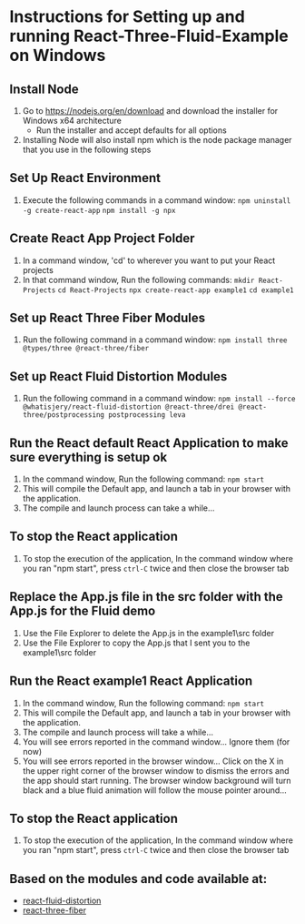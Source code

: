 # Instructions for Setting up and running React-Three-Fluid-Example on Windows
## Install Node
1. Go to https://nodejs.org/en/download and download the installer for Windows x64 architecture
    - Run the installer and accept defaults for all options
2. Installing Node will also install npm which is the node package manager that you use in the following steps
## Set Up React Environment
1. Execute the following commands in a command window:
```npm uninstall -g create-react-app```
```npm install -g npx```

## Create React App Project Folder
1. In a command window, 'cd' to wherever you want to put your React projects
2. In that command window, Run the following commands:
```mkdir React-Projects```
```cd React-Projects```
```npx create-react-app example1```
```cd example1```

## Set up React Three Fiber Modules
1. Run the following command in a command window:
```npm install three @types/three @react-three/fiber```

## Set up React Fluid Distortion Modules
1. Run the following command in a command window:
```npm install --force @whatisjery/react-fluid-distortion @react-three/drei @react-three/postprocessing postprocessing leva```


## Run the React default React Application to make sure everything is setup ok
1. In the command window, Run the following command:
```npm start```
2. This will compile the Default app, and launch a tab in your browser with the application.
3. The compile and launch process can take a while...

## To stop the React application
1. To stop the execution of the application, In the command window where you ran "npm start", press `ctrl-C` twice and then close the browser tab

## Replace the App.js file in the src folder with the App.js for the Fluid demo
1. Use the File Explorer to delete the App.js in the example1\src folder
2. Use the File Explorer to copy the App.js that I sent you to the example1\src folder

## Run the React example1 React Application
1. In the command window, Run the following command:
```npm start```
2. This will compile the Default app, and launch a tab in your browser with the application.
3. The compile and launch process will take a while...
4. You will see errors reported in the command window... Ignore them (for now)
5. You will see errors reported in the browser window... Click on the X in the upper right corner of the browser window to dismiss the errors and the app should start running. The browser window background will turn black and a blue fluid animation will follow the mouse pointer around...

## To stop the React application
1. To stop the execution of the application, In the command window where you ran "npm start", press `ctrl-C` twice and then close the browser tab

## Based on the modules and code available at: 
- [react-fluid-distortion](https://github.com/whatisjery/react-fluid-distortion)
- [react-three-fiber](https://github.com/pmndrs/react-three-fiber)